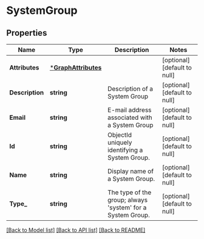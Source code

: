 # SystemGroup

## Properties
Name | Type | Description | Notes
------------ | ------------- | ------------- | -------------
**Attributes** | [***GraphAttributes**](GraphAttributes.md) |  | [optional] [default to null]
**Description** | **string** | Description of a System Group | [optional] [default to null]
**Email** | **string** | E-mail address associated with a System Group | [optional] [default to null]
**Id** | **string** | ObjectId uniquely identifying a System Group. | [optional] [default to null]
**Name** | **string** | Display name of a System Group. | [optional] [default to null]
**Type_** | **string** | The type of the group; always &#x27;system&#x27; for a System Group. | [optional] [default to null]

[[Back to Model list]](../README.md#documentation-for-models) [[Back to API list]](../README.md#documentation-for-api-endpoints) [[Back to README]](../README.md)

